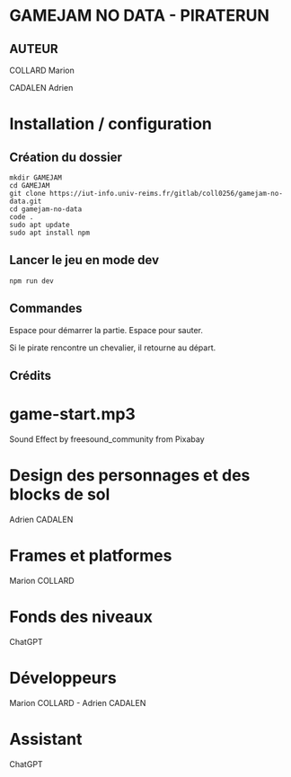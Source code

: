 # GAMEJAM NO DATA - PIRATERUN

## AUTEUR

COLLARD Marion

CADALEN Adrien

# Installation / configuration

## Création du dossier

```
mkdir GAMEJAM
cd GAMEJAM
git clone https://iut-info.univ-reims.fr/gitlab/coll0256/gamejam-no-data.git
cd gamejam-no-data
code .
sudo apt update
sudo apt install npm
```

## Lancer le jeu en mode dev 
```
npm run dev
```

## Commandes

Espace pour démarrer la partie.
Espace pour sauter.

Si le pirate rencontre un chevalier, il retourne au départ.


## Crédits

# game-start.mp3
Sound Effect by freesound_community from Pixabay

# Design des personnages et des blocks de sol
Adrien CADALEN

# Frames et platformes
Marion COLLARD

# Fonds des niveaux 
ChatGPT

# Développeurs
Marion COLLARD - Adrien CADALEN

# Assistant 
ChatGPT

